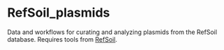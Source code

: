 # RefSoil_plasmids
Data and workflows for curating and analyzing plasmids from the RefSoil database. Requires tools from [RefSoil](https://github.com/germs-lab/ref_soil).

